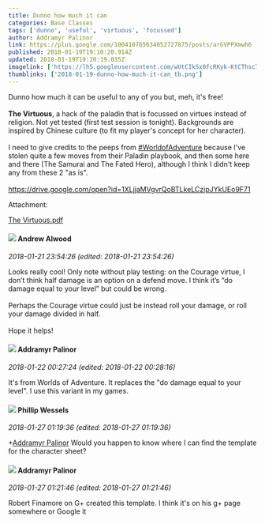 ```yaml
---
title: Dunno how much it can
categories: Base Classes
tags: ['dunno', 'useful', 'virtuous', 'focussed']
author: Addramyr Palinor
link: https://plus.google.com/100410765634052727875/posts/arGVPPXmwh6
published: 2018-01-19T19:10:20.914Z
updated: 2018-01-19T19:20:19.035Z
imagelink: ['https://lh5.googleusercontent.com/wUtCIkSx0fcRKyk-KtCThsc7lipMdxQlD809DfVCvd-JyVGNJJXTFzHSEJQ=w1200-h630-p']
thumblinks: ['2018-01-19-dunno-how-much-it-can_tb.png']
---
```


Dunno how much it can be useful to any of you but, meh, it&#39;s free!<br /><br /><b>The Virtuous</b>, a hack of the paladin that is focussed on virtues instead of religion. Not yet tested (first test session is tonight). Backgrounds are inspired by Chinese culture (to fit my player&#39;s concept for her character).<br /><br />I need to give credits to the peeps from <a rel="nofollow" class="ot-hashtag" href="https://plus.google.com/s/%23WorldofAdventure/posts">#WorldofAdventure</a> because I&#39;ve stolen quite a few moves from their Paladin playbook, and then some here and there (The Samurai and The Fated Hero), although I think I didn&#39;t keep any from these 2 &quot;as is&quot;.<br /><br /><a href="https://drive.google.com/open?id=1XLjjaMVgvrQoBTLkeLCzipJYkUEo9F71" class="ot-anchor">https://drive.google.com/open?id=1XLjjaMVgvrQoBTLkeLCzipJYkUEo9F71</a>


Attachment:

<a href='https://drive.google.com/open?id=1XLjjaMVgvrQoBTLkeLCzipJYkUEo9F71'>The Virtuous.pdf</a>


<div id='comment z12qtr5qqqz3xjfye04cffv4ctnedr55ogk'>
  <h4><img src='{{site.baseurl}}//images/avatars/114783157179737921277_photo.jpg'> Andrew Alwood</h4>
      <p><cite>2018-01-21 23:54:26 (edited: 2018-01-21 23:54:26)</cite></p>
        <p>Looks really cool! Only note without play testing: on the Courage virtue, I don’t think half damage is an option on a defend move. I think it’s “do damage equal to your level” but could be wrong. <br /><br />Perhaps the Courage virtue could just be instead roll your damage, or roll your damage divided in half. <br /><br />Hope it helps!</p>
</div>
        

<div id='comment z12qtr5qqqz3xjfye04cffv4ctnedr55ogk'>
  <h4><img src='{{site.baseurl}}//images/avatars/100410765634052727875_photo.jpg'> Addramyr Palinor</h4>
      <p><cite>2018-01-22 00:27:24 (edited: 2018-01-22 00:28:16)</cite></p>
        <p>It&#39;s from Worlds of Adventure. It replaces the &quot;do damage equal to your level&quot;. I use this variant in my games.</p>
</div>
        

<div id='comment z12qtr5qqqz3xjfye04cffv4ctnedr55ogk'>
  <h4><img src='{{site.baseurl}}//images/avatars/109231517488819563639_photo.jpg'> Phillip Wessels</h4>
      <p><cite>2018-01-27 01:19:36 (edited: 2018-01-27 01:19:36)</cite></p>
        <p><span class="proflinkWrapper"><span class="proflinkPrefix">+</span><a class="proflink" href="https://plus.google.com/100410765634052727875" oid="100410765634052727875">Addramyr Palinor</a></span>​ Would you happen to know where I can find the template for the character sheet?</p>
</div>
        

<div id='comment z12qtr5qqqz3xjfye04cffv4ctnedr55ogk'>
  <h4><img src='{{site.baseurl}}//images/avatars/100410765634052727875_photo.jpg'> Addramyr Palinor</h4>
      <p><cite>2018-01-27 01:21:46 (edited: 2018-01-27 01:21:46)</cite></p>
        <p>Robert Finamore on G+ created this template. I think it&#39;s on his g+ page somewhere or Google it</p>
</div>
        